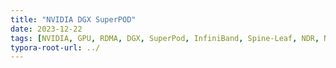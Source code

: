 ```yaml
---
title: "NVIDIA DGX SuperPOD"
date: 2023-12-22
tags: [NVIDIA, GPU, RDMA, DGX, SuperPod, InfiniBand, Spine-Leaf, NDR, NCCL]
typora-root-url: ../
---
```








